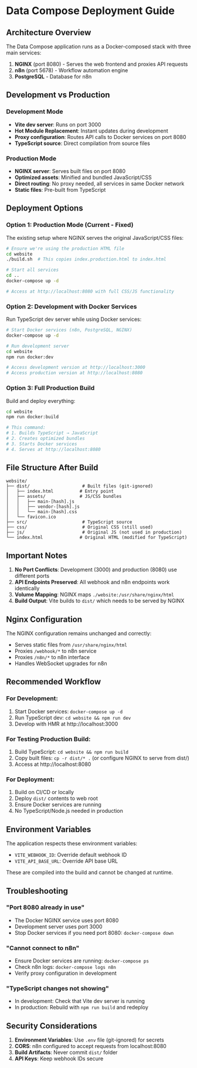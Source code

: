 # Data Compose Deployment Guide

## Architecture Overview

The Data Compose application runs as a Docker-composed stack with three main services:

1. **NGINX** (port 8080) - Serves the web frontend and proxies API requests
2. **n8n** (port 5678) - Workflow automation engine
3. **PostgreSQL** - Database for n8n

## Development vs Production

### Development Mode
- **Vite dev server**: Runs on port 3000
- **Hot Module Replacement**: Instant updates during development
- **Proxy configuration**: Routes API calls to Docker services on port 8080
- **TypeScript source**: Direct compilation from source files

### Production Mode
- **NGINX server**: Serves built files on port 8080
- **Optimized assets**: Minified and bundled JavaScript/CSS
- **Direct routing**: No proxy needed, all services in same Docker network
- **Static files**: Pre-built from TypeScript

## Deployment Options

### Option 1: Production Mode (Current - Fixed)
The existing setup where NGINX serves the original JavaScript/CSS files:

```bash
# Ensure we're using the production HTML file
cd website
./build.sh  # This copies index.production.html to index.html

# Start all services
cd ..
docker-compose up -d

# Access at http://localhost:8080 with full CSS/JS functionality
```

### Option 2: Development with Docker Services
Run TypeScript dev server while using Docker services:

```bash
# Start Docker services (n8n, PostgreSQL, NGINX)
docker-compose up -d

# Run development server
cd website
npm run docker:dev

# Access development version at http://localhost:3000
# Access production version at http://localhost:8080
```

### Option 3: Full Production Build
Build and deploy everything:

```bash
cd website
npm run docker:build

# This command:
# 1. Builds TypeScript → JavaScript
# 2. Creates optimized bundles
# 3. Starts Docker services
# 4. Serves at http://localhost:8080
```

## File Structure After Build

```
website/
├── dist/                    # Built files (git-ignored)
│   ├── index.html          # Entry point
│   ├── assets/             # JS/CSS bundles
│   │   ├── main-[hash].js
│   │   ├── vendor-[hash].js
│   │   └── main-[hash].css
│   └── favicon.ico
├── src/                     # TypeScript source
├── css/                     # Original CSS (still used)
├── js/                      # Original JS (not used in production)
└── index.html              # Original HTML (modified for TypeScript)
```

## Important Notes

1. **No Port Conflicts**: Development (3000) and production (8080) use different ports
2. **API Endpoints Preserved**: All webhook and n8n endpoints work identically
3. **Volume Mapping**: NGINX maps `./website:/usr/share/nginx/html`
4. **Build Output**: Vite builds to `dist/` which needs to be served by NGINX

## Nginx Configuration

The NGINX configuration remains unchanged and correctly:
- Serves static files from `/usr/share/nginx/html`
- Proxies `/webhook/*` to n8n service
- Proxies `/n8n/*` to n8n interface
- Handles WebSocket upgrades for n8n

## Recommended Workflow

### For Development:
1. Start Docker services: `docker-compose up -d`
2. Run TypeScript dev: `cd website && npm run dev`
3. Develop with HMR at http://localhost:3000

### For Testing Production Build:
1. Build TypeScript: `cd website && npm run build`
2. Copy built files: `cp -r dist/* .` (or configure NGINX to serve from dist/)
3. Access at http://localhost:8080

### For Deployment:
1. Build on CI/CD or locally
2. Deploy `dist/` contents to web root
3. Ensure Docker services are running
4. No TypeScript/Node.js needed in production

## Environment Variables

The application respects these environment variables:
- `VITE_WEBHOOK_ID`: Override default webhook ID
- `VITE_API_BASE_URL`: Override API base URL

These are compiled into the build and cannot be changed at runtime.

## Troubleshooting

### "Port 8080 already in use"
- The Docker NGINX service uses port 8080
- Development server uses port 3000
- Stop Docker services if you need port 8080: `docker-compose down`

### "Cannot connect to n8n"
- Ensure Docker services are running: `docker-compose ps`
- Check n8n logs: `docker-compose logs n8n`
- Verify proxy configuration in development

### "TypeScript changes not showing"
- In development: Check that Vite dev server is running
- In production: Rebuild with `npm run build` and redeploy

## Security Considerations

1. **Environment Variables**: Use `.env` file (git-ignored) for secrets
2. **CORS**: n8n configured to accept requests from localhost:8080
3. **Build Artifacts**: Never commit `dist/` folder
4. **API Keys**: Keep webhook IDs secure